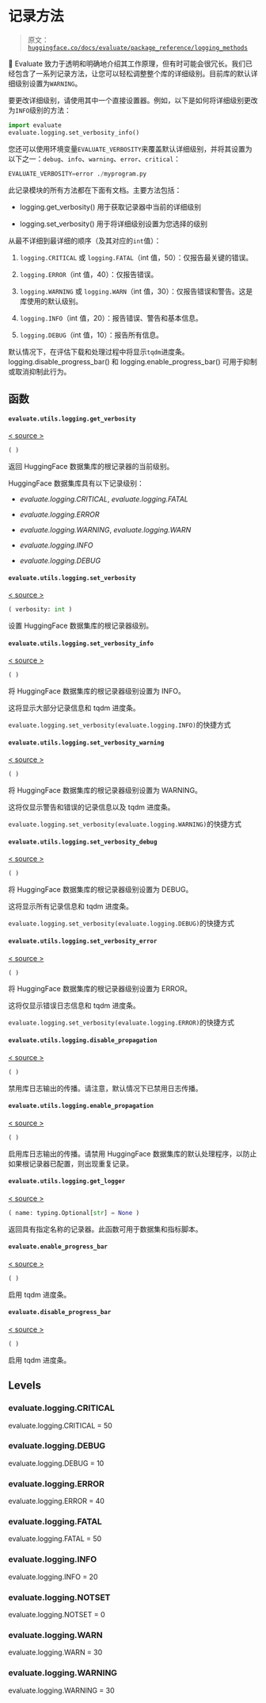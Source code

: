 # 记录方法

> 原文：[`huggingface.co/docs/evaluate/package_reference/logging_methods`](https://huggingface.co/docs/evaluate/package_reference/logging_methods)

🤗 Evaluate 致力于透明和明确地介绍其工作原理，但有时可能会很冗长。我们已经包含了一系列记录方法，让您可以轻松调整整个库的详细级别。目前库的默认详细级别设置为`WARNING`。

要更改详细级别，请使用其中一个直接设置器。例如，以下是如何将详细级别更改为`INFO`级别的方法：

```py
import evaluate
evaluate.logging.set_verbosity_info()
```

您还可以使用环境变量`EVALUATE_VERBOSITY`来覆盖默认详细级别，并将其设置为以下之一：`debug`、`info`、`warning`、`error`、`critical`：

```py
EVALUATE_VERBOSITY=error ./myprogram.py
```

此记录模块的所有方法都在下面有文档。主要方法包括：

+   logging.get_verbosity() 用于获取记录器中当前的详细级别

+   logging.set_verbosity() 用于将详细级别设置为您选择的级别

从最不详细到最详细的顺序（及其对应的`int`值）：

1.  `logging.CRITICAL` 或 `logging.FATAL`（int 值，50）：仅报告最关键的错误。

1.  `logging.ERROR`（int 值，40）：仅报告错误。

1.  `logging.WARNING` 或 `logging.WARN`（int 值，30）：仅报告错误和警告。这是库使用的默认级别。

1.  `logging.INFO`（int 值，20）：报告错误、警告和基本信息。

1.  `logging.DEBUG`（int 值，10）：报告所有信息。

默认情况下，在评估下载和处理过程中将显示`tqdm`进度条。logging.disable_progress_bar() 和 logging.enable_progress_bar() 可用于抑制或取消抑制此行为。

## 函数

#### `evaluate.utils.logging.get_verbosity`

[< source >](https://github.com/huggingface/evaluate/blob/v0.4.0/src/evaluate/utils/logging.py#L87)

```py
( )
```

返回 HuggingFace 数据集库的根记录器的当前级别。

HuggingFace 数据集库具有以下记录级别：

+   *evaluate.logging.CRITICAL*, *evaluate.logging.FATAL*

+   *evaluate.logging.ERROR*

+   *evaluate.logging.WARNING*, *evaluate.logging.WARN*

+   *evaluate.logging.INFO*

+   *evaluate.logging.DEBUG*

#### `evaluate.utils.logging.set_verbosity`

[< source >](https://github.com/huggingface/evaluate/blob/v0.4.0/src/evaluate/utils/logging.py#L106)

```py
( verbosity: int )
```

设置 HuggingFace 数据集库的根记录器级别。

#### `evaluate.utils.logging.set_verbosity_info`

[< source >](https://github.com/huggingface/evaluate/blob/v0.4.0/src/evaluate/utils/logging.py#L115)

```py
( )
```

将 HuggingFace 数据集库的根记录器级别设置为 INFO。

这将显示大部分记录信息和 tqdm 进度条。

`evaluate.logging.set_verbosity(evaluate.logging.INFO)`的快捷方式

#### `evaluate.utils.logging.set_verbosity_warning`

[< source >](https://github.com/huggingface/evaluate/blob/v0.4.0/src/evaluate/utils/logging.py#L125)

```py
( )
```

将 HuggingFace 数据集库的根记录器级别设置为 WARNING。

这将仅显示警告和错误的记录信息以及 tqdm 进度条。

`evaluate.logging.set_verbosity(evaluate.logging.WARNING)`的快捷方式

#### `evaluate.utils.logging.set_verbosity_debug`

[< source >](https://github.com/huggingface/evaluate/blob/v0.4.0/src/evaluate/utils/logging.py#L135)

```py
( )
```

将 HuggingFace 数据集库的根记录器级别设置为 DEBUG。

这将显示所有记录信息和 tqdm 进度条。

`evaluate.logging.set_verbosity(evaluate.logging.DEBUG)`的快捷方式

#### `evaluate.utils.logging.set_verbosity_error`

[< source >](https://github.com/huggingface/evaluate/blob/v0.4.0/src/evaluate/utils/logging.py#L145)

```py
( )
```

将 HuggingFace 数据集库的根记录器级别设置为 ERROR。

这将仅显示错误日志信息和 tqdm 进度条。

`evaluate.logging.set_verbosity(evaluate.logging.ERROR)`的快捷方式

#### `evaluate.utils.logging.disable_propagation`

[< source >](https://github.com/huggingface/evaluate/blob/v0.4.0/src/evaluate/utils/logging.py#L155)

```py
( )
```

禁用库日志输出的传播。请注意，默认情况下已禁用日志传播。

#### `evaluate.utils.logging.enable_propagation`

[< source >](https://github.com/huggingface/evaluate/blob/v0.4.0/src/evaluate/utils/logging.py#L162)

```py
( )
```

启用库日志输出的传播。请禁用 HuggingFace 数据集库的默认处理程序，以防止如果根记录器已配置，则出现重复记录。

#### `evaluate.utils.logging.get_logger`

[< source >](https://github.com/huggingface/evaluate/blob/v0.4.0/src/evaluate/utils/logging.py#L78)

```py
( name: typing.Optional[str] = None )
```

返回具有指定名称的记录器。此函数可用于数据集和指标脚本。

#### `evaluate.enable_progress_bar`

[< source >](https://github.com/huggingface/evaluate/blob/v0.4.0/src/evaluate/utils/logging.py#L227)

```py
( )
```

启用 tqdm 进度条。

#### `evaluate.disable_progress_bar`

[< source >](https://github.com/huggingface/evaluate/blob/v0.4.0/src/evaluate/utils/logging.py#L233)

```py
( )
```

启用 tqdm 进度条。

## Levels

### evaluate.logging.CRITICAL

evaluate.logging.CRITICAL = 50

### evaluate.logging.DEBUG

evaluate.logging.DEBUG = 10

### evaluate.logging.ERROR

evaluate.logging.ERROR = 40

### evaluate.logging.FATAL

evaluate.logging.FATAL = 50

### evaluate.logging.INFO

evaluate.logging.INFO = 20

### evaluate.logging.NOTSET

evaluate.logging.NOTSET = 0

### evaluate.logging.WARN

evaluate.logging.WARN = 30

### evaluate.logging.WARNING

evaluate.logging.WARNING = 30
